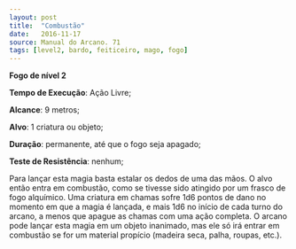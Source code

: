 ```yaml
---
layout: post
title:  "Combustão"
date:   2016-11-17
source: Manual do Arcano. 71
tags: [level2, bardo, feiticeiro, mago, fogo]
---
```


**Fogo de nível 2**

**Tempo de Execução**: Ação Livre;

**Alcance**: 9 metros;

**Alvo**: 1 criatura ou objeto;

**Duração**: permanente, até que o fogo seja apagado;

**Teste de Resistência**: nenhum;

Para lançar esta magia basta estalar 
os dedos de uma das mãos. O alvo então 
entra em combustão, como se tivesse sido 
atingido por um frasco de fogo alquímico. Uma criatura em chamas sofre 1d6 
pontos de dano no momento em que a 
magia é lançada, e mais 1d6 no início de 
cada turno do arcano, a menos que apague as chamas com uma ação completa. 
O arcano pode lançar esta magia em um 
objeto inanimado, mas ele só irá entrar 
em combustão se for um material propício (madeira seca, palha, roupas, etc.).